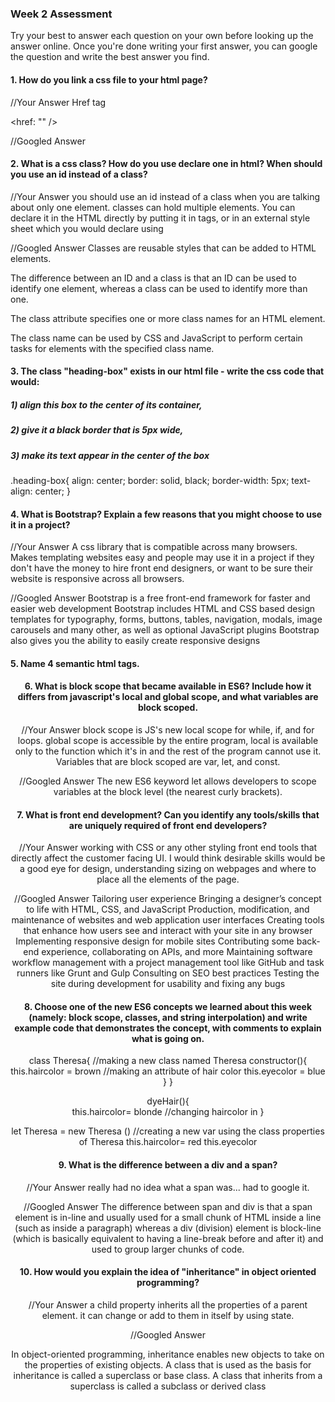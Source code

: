 ### Week 2 Assessment

Try your best to answer each question on your own before looking up the answer online. Once you're done writing your first answer, you can google the question and write the best answer you find.

#### 1. How do you link a css file to your html page?

 //Your Answer
 Href tag 

 <href: "" />

 //Googled Answer
 <link rel="stylesheet" type="text/css" href="PathToCSSFile">


 #### 2. What is a css class? How do you use declare one in html? When should you use an id instead of a class?

 //Your Answer
 you should use an id instead of a class when you are talking about only one element.  classes can hold multiple elements.  You can declare it in the HTML directly by putting it in <style></style> tags, or in an external style sheet which you would declare using <link rel="stylesheet" type="text/css" href="PathToCSSFile">

 //Googled Answer
 Classes are reusable styles that can be added to HTML elements.

 The difference between an ID and a class is that an ID can be used to identify one element, whereas a class can be used to identify more than one.

 The class attribute specifies one or more class names for an HTML element.

The class name can be used by CSS and JavaScript to perform certain tasks for elements with the specified class name.

#### 3. The class "heading-box" exists in our html file - write the css code that would:

##### 1) align this box to the center of its container,
##### 2) give it a black border that is 5px wide,
##### 3) make its text appear in the center of the box

.heading-box{
  align: center;
  border: solid, black;
  border-width: 5px;
  text-align: center;
}


#### 4. What is Bootstrap? Explain a few reasons that you might choose to use it in a project?

 //Your Answer
 A css library that is compatible across many browsers.  Makes templating websites easy and people may use it in a project if they don't have the money to hire front end designers, or want to be sure their website is responsive across all browsers.

 //Googled Answer
 Bootstrap is a free front-end framework for faster and easier web development
Bootstrap includes HTML and CSS based design templates for typography, forms, buttons, tables, navigation, modals, image carousels and many other, as well as optional JavaScript plugins
Bootstrap also gives you the ability to easily create responsive designs


#### 5. Name 4 semantic html tags.
<header />
<footer />
<form />
<article />

#### 6. What is block scope that became available in ES6? Include how it differs from javascript's local and global scope, and what variables are block scoped.

 //Your Answer
 block scope is JS's new local scope for while, if, and for loops.  global scope is accessible by the entire program, local is available only to the function which it's in and the rest of the program cannot use it.  Variables that are block scoped are var, let, and const.

 //Googled Answer
 The new ES6 keyword let allows developers to scope variables at the block level (the nearest curly brackets).


 #### 7. What is front end development? Can you identify any tools/skills that are uniquely required of front end developers?

 //Your Answer
 working with CSS or any other styling front end tools that directly affect the customer facing UI.  I would think desirable skills would be a good eye for design, understanding sizing on webpages and where to place all the elements of the page.


 //Googled Answer
 Tailoring user experience
 Bringing a designer’s concept to life with HTML, CSS, and JavaScript
 Production, modification, and maintenance of websites and web application user interfaces
 Creating tools that enhance how users see and interact with your site in any browser
 Implementing responsive design for mobile sites
 Contributing some back-end experience, collaborating on APIs, and more
 Maintaining software workflow management with a project management tool like GitHub and task runners like Grunt and Gulp
 Consulting on SEO best practices
 Testing the site during development for usability and fixing any bugs


 #### 8. Choose one of the new ES6 concepts we learned about this week (namely: block scope, classes, and string interpolation) and write example code that demonstrates the concept, with comments to explain what is going on.

 class Theresa{   //making a new class named Theresa
   constructor(){
     this.haircolor = brown   //making an attribute of hair color
     this.eyecolor = blue
   }
 }

 dyeHair(){  
   this.haircolor= blonde  //changing haircolor in
 }

let Theresa = new Theresa ()  //creating a new var using the class properties of Theresa
this.haircolor= red
this.eyecolor

 #### 9. What is the difference between a div and a span?


 //Your Answer
 really had no idea what a span was... had to google it.

 //Googled Answer
  The difference between span and div is that a span element is in-line and usually used for a small chunk of HTML inside a line (such as inside a paragraph) whereas a div (division) element is block-line (which is basically equivalent to having a line-break before and after it) and used to group larger chunks of code.

#### 10. How would you explain the idea of "inheritance" in object oriented programming?


 //Your Answer
 a child property inherits all the properties of a parent element.  it can change or add to them in itself by using state.  

 //Googled Answer

 In object-oriented programming, inheritance enables new objects to take on the properties of existing objects. A class that is used as the basis for inheritance is called a superclass or base class. A class that inherits from a superclass is called a subclass or derived class
